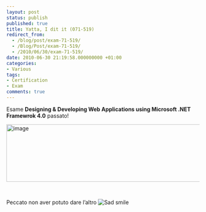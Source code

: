 ```yaml
---
layout: post
status: publish
published: true
title: Yatta, I dit it (071-519)
redirect_from: 
  - /blog/post/exam-71-519/
  - /Blog/Post/exam-71-519/
  - /2010/06/30/exam-71-519/
date: 2010-06-30 21:19:58.000000000 +01:00
categories:
- Various
tags:
- Certification
- Exam
comments: true
---
```

<p>Esame <strong>Designing &amp; Developing Web Applications using Microsoft .NET Framewrok 4.0</strong> passato!</p>  <p><img style="border-bottom: 0px; border-left: 0px; display: inline; border-top: 0px; border-right: 0px" class="wlDisabledImage" title="image" border="0" alt="image" src="http://tostring.it/UserFiles/imperugo/image.png" width="547" height="150" /></p>  <br />  <p>Peccato non aver potuto dare l’altro <img style="border-bottom-style: none; border-right-style: none; border-top-style: none; border-left-style: none" class="wlEmoticon wlEmoticon-sadsmile" alt="Sad smile" src="http://tostring.it/UserFiles/imperugo/wlEmoticonsadsmile.png" /></p>
